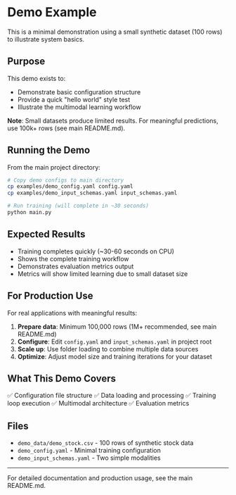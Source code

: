 # Demo Example

This is a minimal demonstration using a small synthetic dataset (100 rows) to illustrate system basics.

## Purpose

This demo exists to:
- Demonstrate basic configuration structure
- Provide a quick "hello world" style test
- Illustrate the multimodal learning workflow

**Note**: Small datasets produce limited results. For meaningful predictions, use 100k+ rows (see main README.md).

## Running the Demo

From the main project directory:

```bash
# Copy demo configs to main directory
cp examples/demo_config.yaml config.yaml
cp examples/demo_input_schemas.yaml input_schemas.yaml

# Run training (will complete in ~30 seconds)
python main.py
```

## Expected Results

- Training completes quickly (~30-60 seconds on CPU)
- Shows the complete training workflow
- Demonstrates evaluation metrics output
- Metrics will show limited learning due to small dataset size

## For Production Use

For real applications with meaningful results:

1. **Prepare data**: Minimum 100,000 rows (1M+ recommended, see main README.md)
2. **Configure**: Edit `config.yaml` and `input_schemas.yaml` in project root
3. **Scale up**: Use folder loading to combine multiple data sources
4. **Optimize**: Adjust model size and training iterations for your dataset

## What This Demo Covers

✅ Configuration file structure
✅ Data loading and processing
✅ Training loop execution
✅ Multimodal architecture
✅ Evaluation metrics

## Files

- `demo_data/demo_stock.csv` - 100 rows of synthetic stock data
- `demo_config.yaml` - Minimal training configuration
- `demo_input_schemas.yaml` - Two simple modalities

---

For detailed documentation and production usage, see the main README.md.
